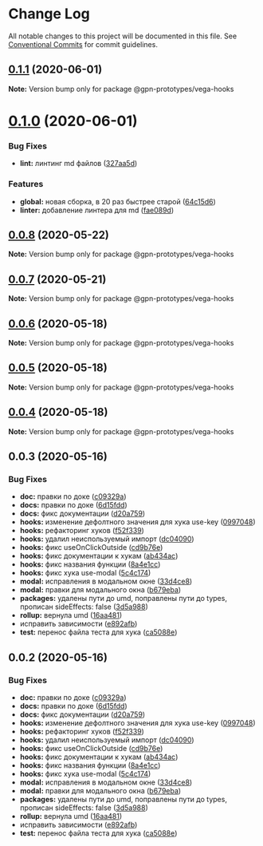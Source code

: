 # Change Log

All notable changes to this project will be documented in this file.
See [Conventional Commits](https://conventionalcommits.org) for commit guidelines.

## [0.1.1](https://github.com/gpn-prototypes/vega-ui/compare/@gpn-prototypes/vega-hooks@0.1.0...@gpn-prototypes/vega-hooks@0.1.1) (2020-06-01)

**Note:** Version bump only for package @gpn-prototypes/vega-hooks





# [0.1.0](https://github.com/gpn-prototypes/vega-ui/compare/@gpn-prototypes/vega-hooks@0.0.8...@gpn-prototypes/vega-hooks@0.1.0) (2020-06-01)


### Bug Fixes

* **lint:** линтинг md файлов ([327aa5d](https://github.com/gpn-prototypes/vega-ui/commit/327aa5d3aa706f0e164a572ae1360d504e89979d))


### Features

* **global:** новая сборка, в 20 раз быстрее старой ([64c15d6](https://github.com/gpn-prototypes/vega-ui/commit/64c15d6c8e5934386d2820e120b64bb7ed2391f3))
* **linter:** добавление линтера для md ([fae089d](https://github.com/gpn-prototypes/vega-ui/commit/fae089d20df529ef8412b7fbc17f9b8df7479c9b))





## [0.0.8](https://github.com/gpn-prototypes/vega-ui/compare/@gpn-prototypes/vega-hooks@0.0.7...@gpn-prototypes/vega-hooks@0.0.8) (2020-05-22)

**Note:** Version bump only for package @gpn-prototypes/vega-hooks





## [0.0.7](https://github.com/gpn-prototypes/vega-ui/compare/@gpn-prototypes/vega-hooks@0.0.6...@gpn-prototypes/vega-hooks@0.0.7) (2020-05-21)

**Note:** Version bump only for package @gpn-prototypes/vega-hooks





## [0.0.6](https://github.com/gpn-prototypes/vega-ui/compare/@gpn-prototypes/vega-hooks@0.0.5...@gpn-prototypes/vega-hooks@0.0.6) (2020-05-18)

**Note:** Version bump only for package @gpn-prototypes/vega-hooks

## [0.0.5](https://github.com/gpn-prototypes/vega-ui/compare/@gpn-prototypes/vega-hooks@0.0.4...@gpn-prototypes/vega-hooks@0.0.5) (2020-05-18)

**Note:** Version bump only for package @gpn-prototypes/vega-hooks

## [0.0.4](https://github.com/gpn-prototypes/vega-ui/compare/@gpn-prototypes/vega-hooks@0.0.3...@gpn-prototypes/vega-hooks@0.0.4) (2020-05-18)

**Note:** Version bump only for package @gpn-prototypes/vega-hooks

## 0.0.3 (2020-05-16)

### Bug Fixes

- **doc:** правки по доке ([c09329a](https://github.com/gpn-prototypes/vega-ui/commit/c09329a936746b745afcab6af104eda88193e42c))
- **docs:** правки по доке ([6d15fdd](https://github.com/gpn-prototypes/vega-ui/commit/6d15fddfde38c8d72f571ef282d4e761df837308))
- **docs:** фикс документации ([d20a759](https://github.com/gpn-prototypes/vega-ui/commit/d20a759e5d2a42a1e9b30730315463716cdfd1cb))
- **hooks:** изменение дефолтного значения для хука use-key ([0997048](https://github.com/gpn-prototypes/vega-ui/commit/09970484c876210851b026cdca8699ea53948840))
- **hooks:** рефакторинг хуков ([f52f339](https://github.com/gpn-prototypes/vega-ui/commit/f52f3395603ffbbd1d7a0b828cd3f5707b1d6ba5))
- **hooks:** удалил неиспользуемый импорт ([dc04090](https://github.com/gpn-prototypes/vega-ui/commit/dc0409083d8550a088a2961cad5123f7b5e75008))
- **hooks:** фикс useOnClickOutside ([cd9b76e](https://github.com/gpn-prototypes/vega-ui/commit/cd9b76ed9eb9459c63ebe67c0a3e8c72aab71eff))
- **hooks:** фикс документации к хукам ([ab434ac](https://github.com/gpn-prototypes/vega-ui/commit/ab434ac6d24a4cbbf3a05ad2be7f590a61e88e6c))
- **hooks:** фикс названия функции ([8a4e1cc](https://github.com/gpn-prototypes/vega-ui/commit/8a4e1cca87641c577448c5bc7544662ca04ea789))
- **hooks:** фикс хука use-modal ([5c4c174](https://github.com/gpn-prototypes/vega-ui/commit/5c4c1741ff861919a94b52334678d78734433871))
- **modal:** исправления в модальном окне ([33d4ce8](https://github.com/gpn-prototypes/vega-ui/commit/33d4ce8072869a824f29a2b6b0e60357bdeb7833))
- **modal:** правки для модального окна ([b679eba](https://github.com/gpn-prototypes/vega-ui/commit/b679eba7e70f57c988816e7af562e483ff999dee))
- **packages:** удалены пути до umd, поправлены пути до types, прописан sideEffects: false ([3d5a988](https://github.com/gpn-prototypes/vega-ui/commit/3d5a98871aece5d6c79be112e2e60ecd0529694e))
- **rollup:** вернула umd ([16aa481](https://github.com/gpn-prototypes/vega-ui/commit/16aa48132ca6c3934b3b12aa079f8645a0efc89b))
- исправить зависимости ([e892afb](https://github.com/gpn-prototypes/vega-ui/commit/e892afb5368b7ed2c6bdd4c77e08917e033f75ed))
- **test:** перенос файла теста для хука ([ca5088e](https://github.com/gpn-prototypes/vega-ui/commit/ca5088e392e048404ba3df0402935a11a53a0c81))

## 0.0.2 (2020-05-16)

### Bug Fixes

- **doc:** правки по доке ([c09329a](https://github.com/gpn-prototypes/vega-ui/commit/c09329a936746b745afcab6af104eda88193e42c))
- **docs:** правки по доке ([6d15fdd](https://github.com/gpn-prototypes/vega-ui/commit/6d15fddfde38c8d72f571ef282d4e761df837308))
- **docs:** фикс документации ([d20a759](https://github.com/gpn-prototypes/vega-ui/commit/d20a759e5d2a42a1e9b30730315463716cdfd1cb))
- **hooks:** изменение дефолтного значения для хука use-key ([0997048](https://github.com/gpn-prototypes/vega-ui/commit/09970484c876210851b026cdca8699ea53948840))
- **hooks:** рефакторинг хуков ([f52f339](https://github.com/gpn-prototypes/vega-ui/commit/f52f3395603ffbbd1d7a0b828cd3f5707b1d6ba5))
- **hooks:** удалил неиспользуемый импорт ([dc04090](https://github.com/gpn-prototypes/vega-ui/commit/dc0409083d8550a088a2961cad5123f7b5e75008))
- **hooks:** фикс useOnClickOutside ([cd9b76e](https://github.com/gpn-prototypes/vega-ui/commit/cd9b76ed9eb9459c63ebe67c0a3e8c72aab71eff))
- **hooks:** фикс документации к хукам ([ab434ac](https://github.com/gpn-prototypes/vega-ui/commit/ab434ac6d24a4cbbf3a05ad2be7f590a61e88e6c))
- **hooks:** фикс названия функции ([8a4e1cc](https://github.com/gpn-prototypes/vega-ui/commit/8a4e1cca87641c577448c5bc7544662ca04ea789))
- **hooks:** фикс хука use-modal ([5c4c174](https://github.com/gpn-prototypes/vega-ui/commit/5c4c1741ff861919a94b52334678d78734433871))
- **modal:** исправления в модальном окне ([33d4ce8](https://github.com/gpn-prototypes/vega-ui/commit/33d4ce8072869a824f29a2b6b0e60357bdeb7833))
- **modal:** правки для модального окна ([b679eba](https://github.com/gpn-prototypes/vega-ui/commit/b679eba7e70f57c988816e7af562e483ff999dee))
- **packages:** удалены пути до umd, поправлены пути до types, прописан sideEffects: false ([3d5a988](https://github.com/gpn-prototypes/vega-ui/commit/3d5a98871aece5d6c79be112e2e60ecd0529694e))
- **rollup:** вернула umd ([16aa481](https://github.com/gpn-prototypes/vega-ui/commit/16aa48132ca6c3934b3b12aa079f8645a0efc89b))
- исправить зависимости ([e892afb](https://github.com/gpn-prototypes/vega-ui/commit/e892afb5368b7ed2c6bdd4c77e08917e033f75ed))
- **test:** перенос файла теста для хука ([ca5088e](https://github.com/gpn-prototypes/vega-ui/commit/ca5088e392e048404ba3df0402935a11a53a0c81))
